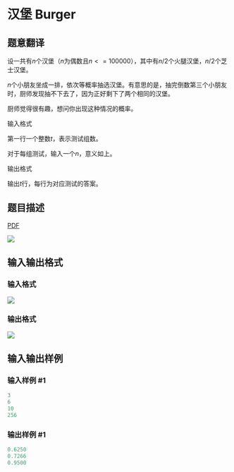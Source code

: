 # 汉堡 Burger

## 题意翻译

设一共有$n$个汉堡（$n$为偶数且$n<=100000$），其中有$n/2$个火腿汉堡，$n/2$个芝士汉堡。

$n$个小朋友坐成一排，依次等概率抽选汉堡。有意思的是，抽完倒数第三个小朋友时，厨师发现抽不下去了，因为正好剩下了两个相同的汉堡。

厨师觉得很有趣，想问你出现这种情况的概率。

输入格式

第一行一个整数$t$，表示测试组数。

对于每组测试，输入一个$n$，意义如上。

输出格式

输出$t$行，每行为对应测试的答案。

## 题目描述

[problemUrl]: https://uva.onlinejudge.org/index.php?option=com_onlinejudge&Itemid=8&category=7&page=show_problem&problem=498

[PDF](https://uva.onlinejudge.org/external/5/p557.pdf)

![](https://cdn.luogu.com.cn/upload/vjudge_pic/UVA557/f4f546acd7ee01f87df66d59d5d9c0f6a6840010.png)

## 输入输出格式

### 输入格式

![](https://cdn.luogu.com.cn/upload/vjudge_pic/UVA557/314ae821a0fd282b1fe0b43cf9ab968158632a2a.png)

### 输出格式

![](https://cdn.luogu.com.cn/upload/vjudge_pic/UVA557/fb6e6576d30568112207fef669615fd888e7ec64.png)

## 输入输出样例

### 输入样例 #1

```cpp
3
6
10
256
```


### 输出样例 #1

```cpp
0.6250
0.7266
0.9500
```


